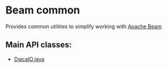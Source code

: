 # Beam common

Provides common utilities to simplify working with [Apache Beam](https://beam.apache.org/get-started/beam-overview/)

## Main API classes:
- [DwcaIO.java](https://github.com/gbif/artery/blob/master/pipelines/beam-common/src/main/java/org/gbif/pipelines/common/beam/DwcaIO.java)